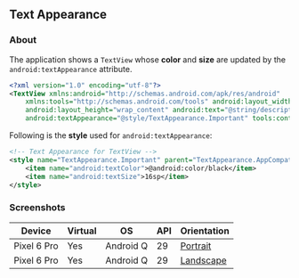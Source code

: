 ## Text Appearance

### About

The application shows a ```TextView``` whose <b>color</b> and <b>size</b> are updated by
the ```android:textAppearance``` attribute.

```xml
<?xml version="1.0" encoding="utf-8"?>
<TextView xmlns:android="http://schemas.android.com/apk/res/android"
    xmlns:tools="http://schemas.android.com/tools" android:layout_width="wrap_content"
    android:layout_height="wrap_content" android:text="@string/description"
    android:textAppearance="@style/TextAppearance.Important" tools:context=".MainActivity" />
```

Following is the <b>style</b> used for ```android:textAppearance```:

```xml
<!-- Text Appearance for TextView -->
<style name="TextAppearance.Important" parent="TextAppearance.AppCompat">
    <item name="android:textColor">@android:color/black</item>
    <item name="android:textSize">16sp</item>
</style>
```

### Screenshots

| Device      | Virtual | OS        | API | Orientation                                                                                                         |
|-------------|---------|-----------|-----|---------------------------------------------------------------------------------------------------------------------|
| Pixel 6 Pro | Yes     | Android Q | 29  | [Portrait](https://user-images.githubusercontent.com/122201501/224092909-240b911c-8f96-49c2-b80b-183c2c3fd2e2.png)  |
| Pixel 6 Pro | Yes     | Android Q | 29  | [Landscape](https://user-images.githubusercontent.com/122201501/224092887-2831f50c-78eb-470a-8788-abbe909870b8.png) |
